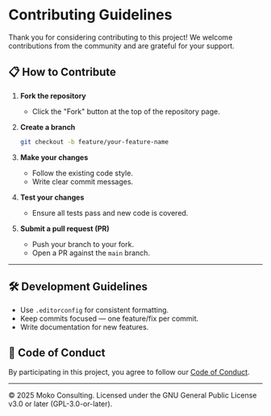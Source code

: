 <!--
=========================================================================
 Copyright (C) 2025 Moko Consulting <hello@mokoconsulting.tech>

 This file is part of a Moko Consulting project.

 SPDX-License-Identifier: GPL-3.0-or-later

 This program is free software; you can redistribute it and/or modify
 it under the terms of the GNU General Public License as published by
 the Free Software Foundation; either version 3 of the License, or
 (at your option) any later version.

 This program is distributed in the hope that it will be useful,
 but WITHOUT ANY WARRANTY; without even the implied warranty of
 MERCHANTABILITY or FITNESS FOR A PARTICULAR PURPOSE. See the
 GNU General Public License for more details.

 You should have received a copy of the GNU General Public License
 along with this program. If not, see https://www.gnu.org/licenses/ .
 =========================================================================
 FILE INFORMATION
 DEFGROUP: Joomla
 INGROUP: Moko-Cassiopeia
 PATH: CONTRIBUTING.md
 VERSION: 02.00
 BRIEF: Contribution guidelines for the Moko-Cassiopeia project
 =========================================================================
-->

# Contributing Guidelines

Thank you for considering contributing to this project! We welcome contributions from the community and are grateful for your support.

## 📋 How to Contribute

1. **Fork the repository**

	- Click the "Fork" button at the top of the repository page.

2. **Create a branch**

	```bash
	git checkout -b feature/your-feature-name
	```

3. **Make your changes**

	- Follow the existing code style.
	- Write clear commit messages.

4. **Test your changes**

	- Ensure all tests pass and new code is covered.

5. **Submit a pull request (PR)**

	- Push your branch to your fork.
	- Open a PR against the `main` branch.

---

## 🛠 Development Guidelines

- Use `.editorconfig` for consistent formatting.
- Keep commits focused — one feature/fix per commit.
- Write documentation for new features.

## 📜 Code of Conduct

By participating in this project, you agree to follow our [Code of Conduct](CODE_OF_CONDUCT.md).

---

© 2025 Moko Consulting. Licensed under the GNU General Public License v3.0 or later (GPL-3.0-or-later).

